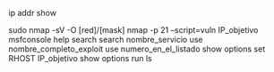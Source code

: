 ip addr show

sudo nmap -sV -O [red]/[mask]
nmap -p 21 –script=vuln IP_objetivo
msfconsole
help
search
search nombre_servicio
use nombre_completo_exploit
use numero_en_el_listado
show options
set RHOST IP_objetivo
show options
run
ls